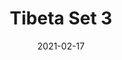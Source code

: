 ---
title: "Tibeta Set 3"
image_primary: "img/TIBETA_01-02-03_Cobre.jpg"
description: "TIBETA%20is%20a%20family%20of%20pendant%20lights%20made%20of%20a%20spun%20aluminum%20body.%20It%20is%20available%20in%20three%20different%20sizes%20and%20shapes%20which%20can%20be%20used%20either%A0individually%20or%20in%20groups%20of%20three%20or%20more%20units%20according%20to%20client%u2019s%20needs.%20Tibeta%20includes%20a%20LED%20module%20inside%2C%20which%20provides%20direct%20bottom%20light."
designer: "Christophe Mathieu"
tags: 
  - "Bover"
  - "Indoor"
  - "Pendant"
  - "Indoor Lamps"
href: "https://www.bover.es/en/lamp/tibeta-set-3/"
category: "indoor-lamps"
subtitle: ""
manufacturer: "Bover"
slug: "/manufacturers/bover/indoor-lamps/christophe-mathieu-tibeta-set-3"
date: "2021-02-17"
---